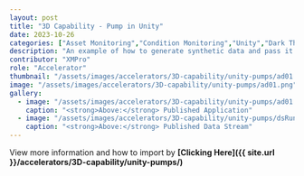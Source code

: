 ```yaml
---
layout: post
title: "3D Capability - Pump in Unity"
date: 2023-10-26
categories: ["Asset Monitoring","Condition Monitoring","Unity","Dark Theme"]
description: "An example of how to generate synthetic data and pass it through a data stream to a Unity model running within an application."
contributor: "XMPro"
role: "Accelerator"
thumbnail: "/assets/images/accelerators/3D-capability/unity-pumps/ad01.png"
image: "/assets/images/accelerators/3D-capability/unity-pumps/ad01.png"
gallery:
  - image: "/assets/images/accelerators/3D-capability/unity-pumps/ad01.png"
    caption: "<strong>Above:</strong> Published Application"
  - image: "/assets/images/accelerators/3D-capability/unity-pumps/dsRunning.png"
    caption: "<strong>Above:</strong> Published Data Stream"
---
```


View more information and how to import by <strong>[Clicking Here]({{ site.url }}/accelerators/3D-capability/unity-pumps/)</strong>